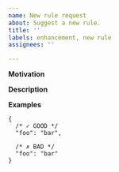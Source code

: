 ```yaml
---
name: New rule request
about: Suggest a new rule.
title: ''
labels: enhancement, new rule
assignees: ''

---
```


**Motivation**
<!-- A clear and concise description of the problem the new rule is supposed to solve. -->

**Description**
<!-- A clear and concise description of the new rule. -->

**Examples**

<!-- Add a few examples of regexes that the rule does and does not report. -->

```json5
{
  /* ✓ GOOD */
  "foo": "bar",

  /* ✗ BAD */
  "foo": "bar"
}
```
